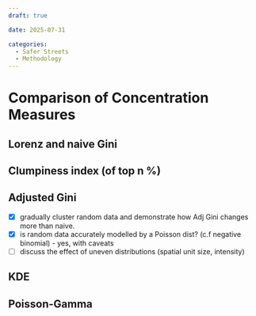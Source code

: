 ```yaml
---
draft: true

date: 2025-07-31

categories:
  - Safer Streets
  - Methodology
---
```


# Comparison of Concentration Measures

## Lorenz and naive Gini

## Clumpiness index (of top n %)

## Adjusted Gini

  - [x] gradually cluster random data and demonstrate how Adj Gini changes more than naive.
  - [x] is random data accurately modelled by a Poisson dist? (c.f negative binomial) - yes, with caveats
  - [ ] discuss the effect of uneven distributions  (spatial unit size, intensity)

## KDE

## Poisson-Gamma


